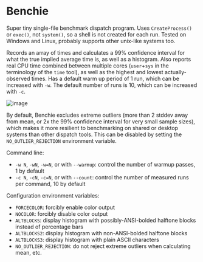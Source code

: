# Benchie
Super tiny single-file benchmark dispatch program. Uses `CreateProcess()` or `exec()`, not `system()`, so a shell is not created for each run. Tested on Windows and Linux, probably supports other unix-like systems too.

Records an array of times and calculates a 99% confidence interval for what the true implied average time is, as well as a histogram. Also reports real CPU time combined between multiple cores (`user`+`sys` in the terminology of the `time` tool), as well as the highest and lowest actually-observed times. Has a default warm up period of 1 run, which can be increased with `-w`. The default number of runs is 10, which can be increased with `-c`.

![image](https://github.com/user-attachments/assets/88ca125a-0fce-4856-8939-917e6f0f716e)

By default, Benchie excludes extreme outliers (more than 2 stddev away from mean, or 2x the 99% confidence interval for very small sample sizes), which makes it more resilient to benchmarking on shared or desktop systems than other dispatch tools. This can be disabled by setting the `NO_OUTLIER_REJECTION` environment variable.

Command line:
- `-w N`, `-wN`, `-w=N`, or with `--warmup`: control the number of warmup passes, 1 by default
- `-c N`, `-cN`, `-c=N`, or with `--count`: control the number of measured runs per command, 10 by default

Configuration environment variables:

- `FORCECOLOR`: forcibly enable color output
- `NOCOLOR`: forcibly disable color output
- `ALTBLOCKS`: display histogram with possibly-ANSI-bolded halftone blocks instead of percentage bars
- `ALTBLOCKS2`: display histogram with non-ANSI-bolded halftone blocks
- `ALTBLOCKS3`: display histogram with plain ASCII characters
- `NO_OUTLIER_REJECTION`: do not reject extreme outliers when calculating mean, etc.
